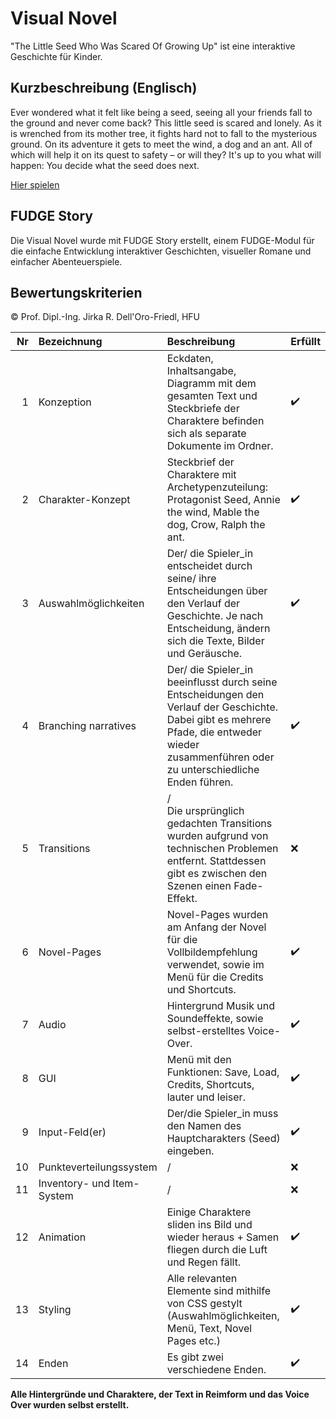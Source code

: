 # Visual Novel

"The Little Seed Who Was Scared Of Growing Up" ist eine interaktive Geschichte für Kinder. 

## Kurzbeschreibung (Englisch)
Ever wondered what it felt like being a seed, seeing all your friends fall to the ground and never come back? This little seed is scared and lonely. As it is wrenched from its mother tree, it fights hard not to fall to the mysterious ground. On its adventure it gets to meet the wind, a dog and an ant. All of which will help it on its quest to safety – or will they? It's up to you what will happen: You decide what the seed does next.

[Hier spielen](https://orianejoublin.github.io/VisualNovel/)

## FUDGE Story

Die Visual Novel wurde mit FUDGE Story erstellt, einem FUDGE-Modul für die einfache Entwicklung interaktiver Geschichten, visueller Romane und einfacher Abenteuerspiele.

## Bewertungskriterien

© Prof. Dipl.-Ing. Jirka R. Dell'Oro-Friedl, HFU

| Nr | Bezeichnung           | Beschreibung | Erfüllt |
|---:|:----------------------|:-------------|:--------|
|  1 | Konzeption            | Eckdaten, Inhaltsangabe, Diagramm mit dem gesamten Text und Steckbriefe der Charaktere befinden sich als separate Dokumente im Ordner. | :heavy_check_mark: |
|  2 | Charakter-Konzept     | Steckbrief der Charaktere mit Archetypenzuteilung: Protagonist Seed, Annie the wind, Mable the dog, Crow, Ralph the ant. | :heavy_check_mark: |
|  3 | Auswahlmöglichkeiten  | Der/ die Spieler_in entscheidet durch seine/ ihre Entscheidungen über den Verlauf der Geschichte. Je nach Entscheidung, ändern sich die Texte, Bilder und Geräusche. | :heavy_check_mark: |
|  4 | Branching narratives  | Der/ die Spieler_in beeinflusst durch seine Entscheidungen den Verlauf der Geschichte. Dabei gibt es mehrere Pfade, die entweder wieder zusammenführen oder zu unterschiedliche Enden führen. | :heavy_check_mark: |
|  5 | Transitions           |/ <br> Die ursprünglich gedachten Transitions wurden aufgrund von technischen Problemen entfernt. Stattdessen gibt es zwischen den Szenen einen Fade-Effekt.| :x: |
|  6 | Novel-Pages           | Novel-Pages wurden am Anfang der Novel für die Vollbildempfehlung verwendet, sowie im Menü für die Credits und Shortcuts. | :heavy_check_mark: |
|  7 | Audio                 | Hintergrund Musik und Soundeffekte, sowie selbst-erstelltes Voice-Over. | :heavy_check_mark: |
|  8 | GUI                   | Menü mit den Funktionen: Save, Load, Credits, Shortcuts, lauter und leiser. | :heavy_check_mark: |
|  9 | Input-Feld(er)        | Der/die Spieler_in muss den Namen des Hauptcharakters (Seed) eingeben. | :heavy_check_mark: |
| 10 | Punkteverteilungssystem     | /| :x: | 
| 11 | Inventory- und Item-System  | / | :x: |
| 12 | Animation             | Einige Charaktere sliden ins Bild und wieder heraus + Samen fliegen durch die Luft und Regen fällt. | :heavy_check_mark: |
| 13 | Styling               | Alle relevanten Elemente sind mithilfe von CSS gestylt (Auswahlmöglichkeiten, Menü, Text, Novel Pages etc.) | :heavy_check_mark: |          
| 14 | Enden                 | Es gibt zwei verschiedene Enden. | :heavy_check_mark: |

**Alle Hintergründe und Charaktere, der Text in Reimform und das Voice Over wurden selbst erstellt.**
